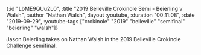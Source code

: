 {:id "LbME9QUu2L0",
 :title "2019 Belleville Crokinole Semi - Beierling v Walsh",
 :author "Nathan Walsh",
 :layout :youtube,
 :duration "00:11:08",
 :date "2019-09-29",
 :youtube-tags
 ["crokinole" "2019" "belleville" "semifinal" "beierling" "walsh"]}


Jason Beierling takes on Nathan Walsh in the 2019 Belleville Crokinole Challenge semifinal.
